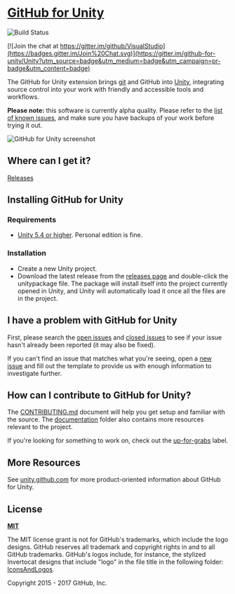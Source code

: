 # [GitHub for Unity](https://unity.github.com)

![Build Status](https://ci.appveyor.com/api/projects/status/github/github-for-unity/Unity?branch=master&svg=true)

[![Join the chat at https://gitter.im/github/VisualStudio](https://badges.gitter.im/Join%20Chat.svg)](https://gitter.im/github-for-unity/Unity?utm_source=badge&utm_medium=badge&utm_campaign=pr-badge&utm_content=badge)

The GitHub for Unity extension brings [git](https://git-scm.com/) and GitHub into [Unity](https://unity3d.com/), integrating source control into your work with friendly and accessible tools and workflows.

**Please note:** this software is currently alpha quality. Please refer to the [list of known issues](https://github.com/github-for-unity/Unity/issues?q=is%3Aissue+is%3Aopen+label%3Abug), and make sure you have backups of your work before trying it out.

![GitHub for Unity screenshot](https://unity.github.com/assets/unity-screenshot.png)

## Where can I get it?

[Releases](https://github.com/github-for-unity/Unity/releases)

## Installing GitHub for Unity

### Requirements

- [Unity 5.4 or higher](https://store.unity.com/download). Personal edition is fine.

### Installation

- Create a new Unity project.
- Download the latest release from the [releases page](https://github.com/github-for-unity/Unity/releases) and double-click the unitypackage file. The package will install itself into the project currently opened in Unity, and Unity will automatically load it once all the files are in the project.

## I have a problem with GitHub for Unity

First, please search the [open issues](https://github.com/github-for-unity/Unity/issues?q=is%3Aopen)
and [closed issues](https://github.com/github-for-unity/Unity/issues?q=is%3Aclosed)
to see if your issue hasn't already been reported (it may also be fixed).

If you can't find an issue that matches what you're seeing, open a [new issue](https://github.com/github-for-unity/Unity/issues/new)
and fill out the template to provide us with enough information to investigate
further.

## How can I contribute to GitHub for Unity?

The [CONTRIBUTING.md](./CONTRIBUTING.md) document will help you get setup and
familiar with the source. The [documentation](docs/) folder also contains more
resources relevant to the project.

If you're looking for something to work on, check out the [up-for-grabs](https://github.com/github-for-unity/Unity/issues?q=is%3Aopen+is%3Aissue+label%3Aup-for-grabs) label.

## More Resources

See [unity.github.com](https://unity.github.com) for more product-oriented
information about GitHub for Unity.

## License

**[MIT](LICENSE)**

The MIT license grant is not for GitHub's trademarks, which include the logo
designs. GitHub reserves all trademark and copyright rights in and to all
GitHub trademarks. GitHub's logos include, for instance, the stylized
Invertocat designs that include "logo" in the file title in the following
folder: [IconsAndLogos](https://github.com/github-for-unity/Unity/tree/master/src/UnityExtension/Assets/Editor/GitHub.Unity/IconsAndLogos).

Copyright 2015 - 2017 GitHub, Inc.
